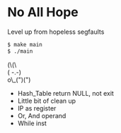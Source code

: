 # No All Hope

Level up from hopeless segfaults

```bash
$ make main
$ ./main
```

(\\\(\\\
( -.-)  
o\\\_(")(")

- Hash_Table return NULL, not exit
- Little bit of clean up
- IP as register
- Or, And operand
- While inst
